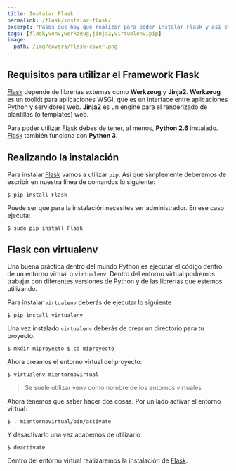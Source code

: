```yaml
---
title: Instalar Flask
permalink: /flask/instalar-flask/
excerpt: "Pasos que hay que realizar para poder instalar Flask y así ejecutar nuestra primera aplicación con este framework."
tags: [flask,venv,werkzeug,jinja2,virtualenv,pip]
image:
  path: /img/covers/flask-cover.png
---
```


## Requisitos para utilizar el Framework Flask


[Flask](http://www.manualweb.net/flask/) depende de librerías externas como **Werkzeug** y **Jinja2**. **Werkzeug** es un toolkit para aplicaciones WSGI, que es un interface entre aplicaciones Python y servidores web. **Jinja2** es un engine para el renderizado de plantillas (o templates) web.


Para poder utilizar [Flask](http://www.manualweb.net/flask/) debes de tener, al menos, **Python 2.6** instalado. [Flask](http://www.manualweb.net/flask/) también funciona con **Python 3**.


## Realizando la instalación


Para instalar [Flask](http://www.manualweb.net/flask/) vamos a utilizar `pip`. Así que simplemente deberemos de escribir en nuestra línea de comandos lo siguiente:


```shell
$ pip install Flask
```


Puede ser que para la instalación necesites ser administrador. En ese caso ejecuta:


```shell
$ sudo pip install Flask
```


## Flask con virtualenv


Una buena práctica dentro del mundo Python es ejecutar el código dentro de un entorno virtual o `virtualenv`. Dentro del entorno virtual podremos trabajar con diferentes versiones de Python y de las librerías que estemos utilizando.


Para instalar `virtualenv` deberás de ejecutar lo siguiente


```shell
$ pip install virtualenv
```


Una vez instalado `virtualenv` deberás de crear un directorio para tu proyecto.


```shell
$ mkdir miproyecto $ cd miproyecto
```


Ahora creamos el entorno virtual del proyecto:


```shell
$ virtualenv mientornovirtual
```


> Se suele utilizar venv como nombre de los entornos virtuales


Ahora tenemos que saber hacer dos cosas. Por un lado activar el entorno virtual:


```shell
$ . mientornovirtual/bin/activate
```


Y desactivarlo una vez acabemos de utilizarlo


```shell
$ deactivate
```


Dentro del entorno virtual realizaremos la instalación de [Flask](https://www.manualweb.net/flask/).

